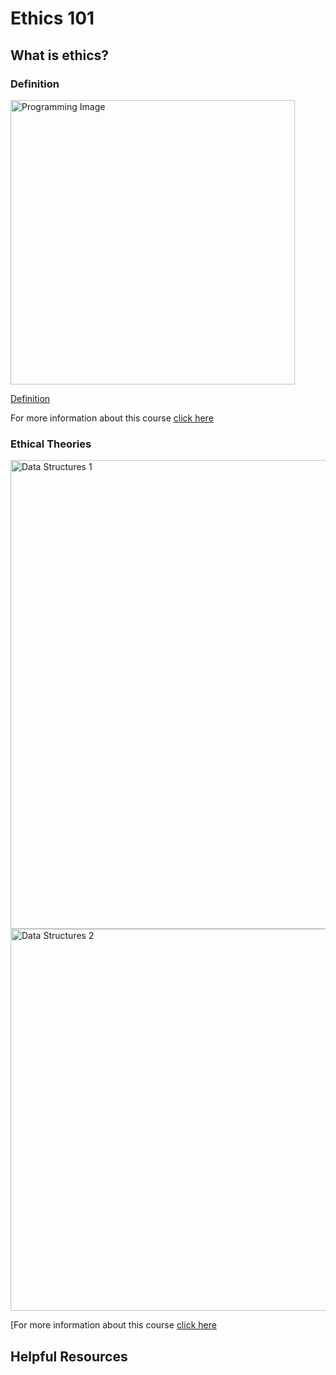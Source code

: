 # Ethics 101


## What is ethics?

### Definition

   <img width="455" alt="Programming Image" src="https://user-images.githubusercontent.com/85142599/181115455-8f60e1a6-dea4-4dfc-a2b3-f41c95e796b7.png">

  
   [Definition](https://www.canada.ca/en/treasury-board-secretariat/services/values-ethics/code/what-is-ethics.html) 
   
   For more information about this course [click here](Programming.md)
    

### Ethical Theories

   <img width="750" alt="Data Structures 1" src="https://user-images.githubusercontent.com/85142599/181116823-f2bf44e0-8675-41ad-9fe7-92b7df6ed0f6.png">
   
   <img width="611" alt="Data Structures 2" src="https://user-images.githubusercontent.com/85142599/181116894-2b1598dd-e3c9-4085-96df-53edc86f4432.png">

  
   [For more information about this course [click here](Data_Structures.md)

    

## Helpful Resources
